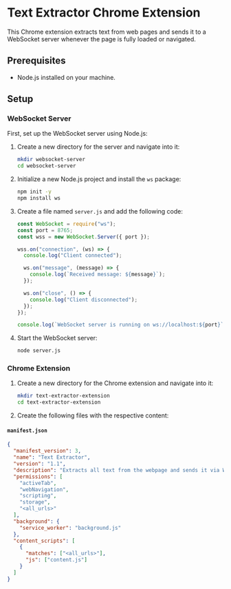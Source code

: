# Text Extractor Chrome Extension

This Chrome extension extracts text from web pages and sends it to a WebSocket server whenever the page is fully loaded or navigated.

## Prerequisites

- Node.js installed on your machine.

## Setup

### WebSocket Server

First, set up the WebSocket server using Node.js:

1. Create a new directory for the server and navigate into it:

   ```sh
   mkdir websocket-server
   cd websocket-server
   ```

2. Initialize a new Node.js project and install the `ws` package:

   ```sh
   npm init -y
   npm install ws
   ```

3. Create a file named `server.js` and add the following code:

   ```javascript
   const WebSocket = require("ws");
   const port = 8765;
   const wss = new WebSocket.Server({ port });

   wss.on("connection", (ws) => {
     console.log("Client connected");

     ws.on("message", (message) => {
       console.log(`Received message: ${message}`);
     });

     ws.on("close", () => {
       console.log("Client disconnected");
     });
   });

   console.log(`WebSocket server is running on ws://localhost:${port}`);
   ```

4. Start the WebSocket server:

   ```sh
   node server.js
   ```

### Chrome Extension

1. Create a new directory for the Chrome extension and navigate into it:

   ```sh
   mkdir text-extractor-extension
   cd text-extractor-extension
   ```

2. Create the following files with the respective content:

#### `manifest.json`

```json
{
  "manifest_version": 3,
  "name": "Text Extractor",
  "version": "1.1",
  "description": "Extracts all text from the webpage and sends it via WebSocket",
  "permissions": [
    "activeTab",
    "webNavigation",
    "scripting",
    "storage",
    "<all_urls>"
  ],
  "background": {
    "service_worker": "background.js"
  },
  "content_scripts": [
    {
      "matches": ["<all_urls>"],
      "js": ["content.js"]
    }
  ]
}
```
